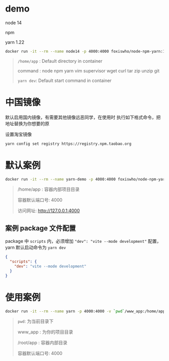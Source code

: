 # demo
node 14

npm

yarn 1.22

```bash
docker run -it --rm --name node14 -p 4000:4000 foxiswho/node-npm-yarn:14
```
>`/home/app` : Default directory in container
>
> command : node npm yarn vim supervisor wget curl tar zip unzip git
>
> `yarn dev`: Default start command in container

# 中国镜像
默认启用国内镜像，有需要其他镜像远恶同学，在使用时 执行如下格式命令，把地址替换为你想要的原

设置淘宝镜像
```bash
yarn config set registry https://registry.npm.taobao.org
```

# 默认案例

```bash
docker run -it --rm --name yarn-demo -p 4000:4000 foxiswho/node-npm-yarn:14
```

> /home/app : 容器内部项目目录
>
> 容器默认端口号: 4000
>
> 访问网址: http://127.0.0.1:4000

## 案例 package 文件配置

package 中 `scripts` 内，必须增加 `"dev": "vite --mode development"` 配置，yarn 默认启动命令为 `yarn dev`

```json
{
  "scripts": {
    "dev": "vite --mode development"
  }
}
```
# 使用案例 
```bash
docker run -it --rm --name yarn -p 4000:4000 -v `pwd`/www_app:/home/app foxiswho/node-npm-yarn:14 yarn install && yarn dev
```
> `pwd`: 为当前目录下
> 
> www_app : 为你的项目目录
> 
> /root/app : 容器内部目录
> 
> 容器默认端口号: 4000
> 
